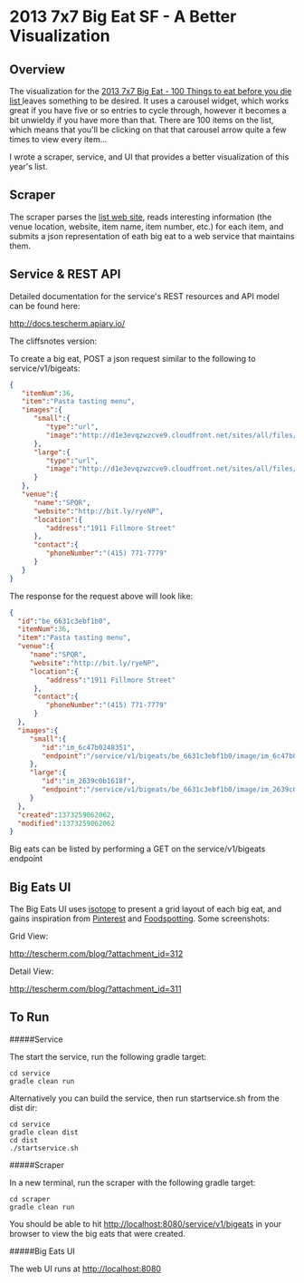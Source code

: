 2013 7x7 Big Eat SF - A Better Visualization 
================

Overview
-----------

The visualization for the [2013 7x7 Big Eat - 100 Things to eat before you die list ](http://www.7x7.com/big-eat-2013#/0) leaves something to be desired. It uses a carousel widget, which works great if you have five or so entries to cycle through, however it becomes a bit unwieldy if you have more than that. There are 100 items on the list, which means that you'll be clicking on that that carousel arrow quite a few times to view every item...

I wrote a scraper, service, and UI that provides a better visualization of this year's list. 

Scraper
-----------

The scraper parses the [list web site](http://www.7x7.com/big-eat-2013), reads interesting information (the venue location, website, item name, item number, etc.) for each item, and submits a json representation of eath big eat to a web service that maintains them.

Service & REST API
-----------

Detailed documentation for the service's REST resources and API model can be found here:

http://docs.tescherm.apiary.io/

The cliffsnotes version:

To create a big eat, POST a json request similar to the following to service/v1/bigeats:

```json
{
   "itemNum":36,
   "item":"Pasta tasting menu",
   "images":{
      "small":{
         "type":"url",
         "image":"http://d1e3evqzwzcve9.cloudfront.net/sites/all/files/imagecache/mobile_imagegallery_main/37pastaSPQR.jpg"
      },
      "large":{
         "type":"url",
         "image":"http://d1e3evqzwzcve9.cloudfront.net/sites/all/files/imagecache/blog_imagegallery_main/37pastaSPQR.jpg"
      }
   },
   "venue":{
      "name":"SPQR",
      "website":"http://bit.ly/ryeNP",
      "location":{
         "address":"1911 Fillmore Street"
      },
      "contact":{
         "phoneNumber":"(415) 771-7779"
      }
   }
}
```

The response for the request above will look like:

```json
{
  "id":"be_6631c3ebf1b0",
  "itemNum":36,
  "item":"Pasta tasting menu",
  "venue":{
     "name":"SPQR",
     "website":"http://bit.ly/ryeNP",
     "location":{
         "address":"1911 Fillmore Street"
      },
      "contact":{
         "phoneNumber":"(415) 771-7779"
      }
  },
  "images":{
     "small":{
        "id":"im_6c47b0248351",
        "endpoint":"/service/v1/bigeats/be_6631c3ebf1b0/image/im_6c47b0248351"
     },
     "large":{
        "id":"im_2639c0b1618f",
        "endpoint":"/service/v1/bigeats/be_6631c3ebf1b0/image/im_2639c0b1618f"
     }
  },
  "created":1373259062062,
  "modified":1373259062062
}
```

Big eats can be listed by performing a GET on the service/v1/bigeats endpoint

Big Eats UI
-----------

The Big Eats UI uses [isotope](http://isotope.metafizzy.co/) to present a grid layout of each big eat, and gains inspiration from [Pinterest](http://pinterest.com) and [Foodspotting](http://www.foodspotting.com). Some screenshots:

Grid View:

http://tescherm.com/blog/?attachment_id=312

Detail View:

http://tescherm.com/blog/?attachment_id=311

To Run
-----------

#####Service

The start the service, run the following gradle target:

```
cd service
gradle clean run
```

Alternatively you can build the service, then run startservice.sh from the dist dir:
```
cd service
gradle clean dist
cd dist
./startservice.sh
```

#####Scraper

In a new terminal, run the scraper with the following gradle target:

```
cd scraper
gradle clean run
```

You should be able to hit [http://localhost:8080/service/v1/bigeats](http://localhost:8080/service/v1/bigeats) in your browser to view the big eats that were created.

#####Big Eats UI

The web UI runs at [http://localhost:8080](http://localhost:8080)

